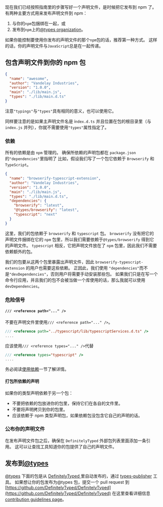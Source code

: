 现在我们已经按照指南里的步骤写好一个声明文件，是时候把它发布到 npm 了。 有两种主要方式用来发布声明文件到 npm：

1. 与你的`npm`包捆绑在一起，或
2. 发布到`npm`上的[@types organization](https://www.npmjs.com/~types)。

如果你能控制要使用你发布的声明文件的那个`npm`包的话，推荐第一种方式。 这样的话，你的声明文件与`JavaScript`总是在一起传递。

## 包含声明文件到你的 npm 包

```json
{
  "name": "awesome",
  "author": "Vandelay Industries",
  "version": "1.0.0",
  "main": "./lib/main.js",
  "types": "./lib/main.d.ts"
}
```

注意`"typings"`与`"types"`具有相同的意义，也可以使用它。

同样要注意的是如果主声明文件名是 i`ndex.d.ts` 并且位置在包的根目录里（与 `index.js` 并列），你就不需要使用`"types"`属性指定了。

### 依赖

所有的依赖是由 `npm` 管理的。 确保所依赖的声明包都在 `package.json` 的`"dependencies"`里指明了 比如，假设我们写了一个包它依赖于 `Browserify` 和 `TypeScript`。

```json
{
  "name": "browserify-typescript-extension",
  "author": "Vandelay Industries",
  "version": "1.0.0",
  "main": "./lib/main.js",
  "types": "./lib/main.d.ts",
  "dependencies": {
    "browserify": "latest",
    "@types/browserify": "latest",
    "typescript": "next"
  }
}
```

这里，我们的包依赖于 `browserify` 和 `typescript` 包。 `browserify` 没有把它的声明文件捆绑在它的 `npm` 包里，所以我们需要依赖于`@types/browserify` 得到它的声明文件。 `typescript` 相反，它把声明文件放在了 `npm` 包里，因此我们不需要依赖额外的包。

我们的包要从这两个包里暴露出声明文件，因此 `browserify-typescript-extension` 的用户也需要这些依赖。 正因此，我们使用 `"dependencies"`而不是`"devDependencies"`，否则用户将需要手动安装那些包。 如果我们只是在写一个命令行应用，并且我们的包不会被当做一个库使用的话，那么我就可以使用 `devDependencies`。

### 危险信号

#### `/// <reference path="..." />`

不要在声明文件里使用`/// <reference path="..." />`。

```ts
/// <reference path="../typescript/lib/typescriptServices.d.ts" />
....
```

应该使用`/// <reference types="..." />`代替

```ts
/// <reference types="typescript" />
....
```

务必阅读[使用依赖](https://www.tslang.cn/docs/handbook/declaration-files/library-structures.html#consuming-dependencies)一节了解详情。

#### 打包所依赖的声明

如果你的类型声明依赖于另一个包：

- 不要把依赖的包放进你的包里，保持它们在各自的文件里。
- 不要将声明拷贝到你的包里。
- 应该依赖于 npm 类型声明包，如果依赖包没包含它自己的声明的话。

### 公布你的声明文件
在发布声明文件包之后，确保在 `DefinitelyTyped` 外部包列表里面添加一条引用。 这可以让查找工具知道你的包提供了自己的声明文件。

## 发布到[@types](https://www.npmjs.com/~types)
[@types](https://www.npmjs.com/~types) 下面的包是从 [DefinitelyTyped ](https://github.com/DefinitelyTyped/DefinitelyTyped)里自动发布的，通过 [types-publisher](https://github.com/Microsoft/types-publisher) 工具。 如果想让你的包发布为@types 包，提交一个 pull request 到[https://github.com/DefinitelyTyped/DefinitelyTyped](https://github.com/DefinitelyTyped/DefinitelyTyped) 在这里查看详细信息 [contribution guidelines page](http://definitelytyped.org/guides/contributing.html)。
